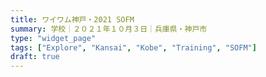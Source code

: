 ```yaml
---
title: ワイワム神戸・2021 SOFM
summary: 学校｜２０２１年１０月３日｜兵庫県・神戸市
type: "widget_page"
tags: ["Explore", "Kansai", "Kobe", "Training", "SOFM"]
draft: true
---
```

